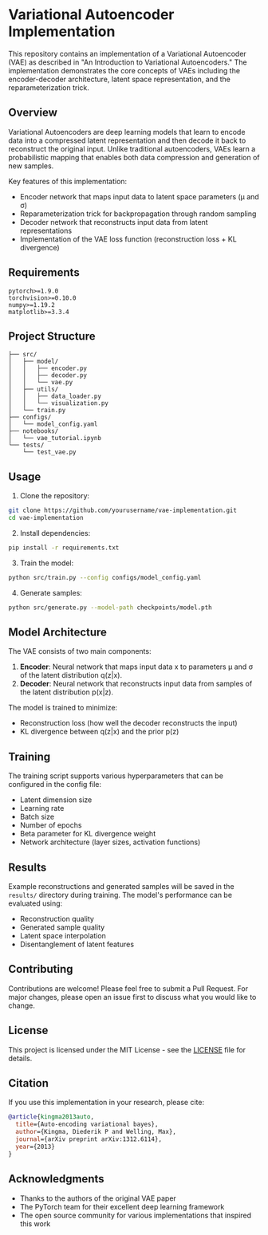 # Variational Autoencoder Implementation

This repository contains an implementation of a Variational Autoencoder (VAE) as described in "An Introduction to Variational Autoencoders." The implementation demonstrates the core concepts of VAEs including the encoder-decoder architecture, latent space representation, and the reparameterization trick.

## Overview

Variational Autoencoders are deep learning models that learn to encode data into a compressed latent representation and then decode it back to reconstruct the original input. Unlike traditional autoencoders, VAEs learn a probabilistic mapping that enables both data compression and generation of new samples.

Key features of this implementation:
- Encoder network that maps input data to latent space parameters (μ and σ)
- Reparameterization trick for backpropagation through random sampling
- Decoder network that reconstructs input data from latent representations
- Implementation of the VAE loss function (reconstruction loss + KL divergence)

## Requirements

```
pytorch>=1.9.0
torchvision>=0.10.0
numpy>=1.19.2
matplotlib>=3.3.4
```

## Project Structure

```
├── src/
│   ├── model/
│   │   ├── encoder.py
│   │   ├── decoder.py
│   │   └── vae.py
│   ├── utils/
│   │   ├── data_loader.py
│   │   └── visualization.py
│   └── train.py
├── configs/
│   └── model_config.yaml
├── notebooks/
│   └── vae_tutorial.ipynb
└── tests/
    └── test_vae.py
```

## Usage

1. Clone the repository:
```bash
git clone https://github.com/yourusername/vae-implementation.git
cd vae-implementation
```

2. Install dependencies:
```bash
pip install -r requirements.txt
```

3. Train the model:
```bash
python src/train.py --config configs/model_config.yaml
```

4. Generate samples:
```bash
python src/generate.py --model-path checkpoints/model.pth
```

## Model Architecture

The VAE consists of two main components:

1. **Encoder**: Neural network that maps input data x to parameters μ and σ of the latent distribution q(z|x).
2. **Decoder**: Neural network that reconstructs input data from samples of the latent distribution p(x|z).

The model is trained to minimize:
- Reconstruction loss (how well the decoder reconstructs the input)
- KL divergence between q(z|x) and the prior p(z)

## Training

The training script supports various hyperparameters that can be configured in the config file:

- Latent dimension size
- Learning rate
- Batch size
- Number of epochs
- Beta parameter for KL divergence weight
- Network architecture (layer sizes, activation functions)

## Results

Example reconstructions and generated samples will be saved in the `results/` directory during training. The model's performance can be evaluated using:

- Reconstruction quality
- Generated sample quality
- Latent space interpolation
- Disentanglement of latent features

## Contributing

Contributions are welcome! Please feel free to submit a Pull Request. For major changes, please open an issue first to discuss what you would like to change.

## License

This project is licensed under the MIT License - see the [LICENSE](LICENSE) file for details.

## Citation

If you use this implementation in your research, please cite:

```bibtex
@article{kingma2013auto,
  title={Auto-encoding variational bayes},
  author={Kingma, Diederik P and Welling, Max},
  journal={arXiv preprint arXiv:1312.6114},
  year={2013}
}
```

## Acknowledgments

- Thanks to the authors of the original VAE paper
- The PyTorch team for their excellent deep learning framework
- The open source community for various implementations that inspired this work
